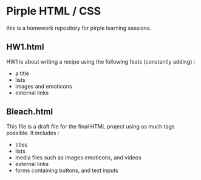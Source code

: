 # Pirple HTML / CSS

this is a homework repository for pirple learning sessions.

## HW1.html
HW1 is about writing a recipe using the following feats (constantly adding) :
  - a title
  - lists
  - images and emoticons
  - external links

## Bleach.html
This file is a draft file for the final HTML project using as much tags possible. It includes :
  - titles
  - lists
  - media files such as images emoticons, and videos
  - external links
  - forms containing buttons, and text inputs
